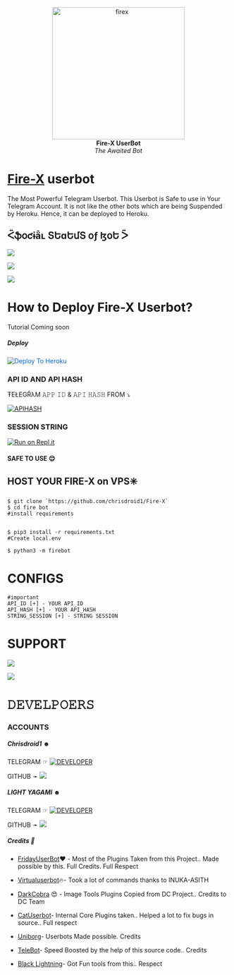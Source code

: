 <p align="center">
   
   <a href="https://github.com/Chrisdroid1/Fire-X">
      <img src="https://telegra.ph/file/4fd8dcd5319be4e025022.jpg" alt="firex", height="300px",width="300px">
   </a>
   <br>
   <b>Fire-X UserBot</b><br>
   <i>The Awaited Bot</i>
</p>
 
   
# [Fire-X](https://t.me/FireXUserBot) userbot

The Most Powerful Telegram Userbot.
This Userbot is Safe to use in Your Telegram Account.
It is not like the other bots which are being Suspended by Heroku. Hence, it can be deployed to Heroku.


## ᑈֆօƈɨǟʟ ՏԵɑԵմՏ օƒ ɮօԵ ᐵ 

<p align="left"><a href="https://github.com/Chrisdroid1/Fire-X/network/members"><img src="https://img.shields.io/github/forks/Chrisdroid1/Fire-X?label=Forks&logoColor=purple&style=social"></a><p align="left"><a href="https://github.com/Chrisdroid1/Fire-X/stargazers"><img src="https://img.shields.io/github/stars/Chrisdroid1/Fire-X?logoColor=red&style=social"></a><p align="left"><a href="https://github.com/Chrisdroid1/Fire-X"><img src="https://img.shields.io/github/last-commit/Chrisdroid1/Fire-X?logoColor=brown&style=plastic"></a>

# How to Deploy Fire-X Userbot?
Tutorial Coming soon
   
##### Deploy
<a href="https://dashboard.heroku.com/new?button-url=https%3A%2F%2Fgithub.com%2FChrisdroid1%2FFire-X&amp;template=https%3A%2F%2Fgithub.com%2FChrisdroid1%2FFire-X" rel="nofollow" style="background-color: initial; box-sizing: border-box; color: #0366d6; text-decoration-line: none;"><img alt="Deploy To Heroku" src="https://camo.githubusercontent.com/83b0e95b38892b49184e07ad572c94c8038323fb/68747470733a2f2f7777772e6865726f6b7563646e2e636f6d2f6465706c6f792f627574746f6e2e737667" style="border-style: none; box-sizing: initial; max-width: 100%;" /></a></div>
     
     


### API ID AND API HASH 
ŦEŁEGŘλM 
𝙰𝙿𝙿 𝙸𝙳 & 𝙰𝙿𝙸 𝙷𝙰𝚂𝙷 
FROM 
 ⤵
   </p><p align="centre"><a href="https://my.telegram.org"> <img src="https://img.shields.io/badge/via_WEBSITE-APP_ID API_HASH-blue?style=for-the-badge&logo=telegram" alt="APIHASH" /></a> 





### SESSION STRING 
<a href="https://replit.com/@Lightyagami788/fire-X-string#main.py/"><img alt="Run on Repl.it" src="https://camo.githubusercontent.com/05149b448485553c6f14f6430a45c12dcc79ed3c/68747470733a2f2f7265706c2e69742f62616467652f6769746875622f6a61727669733231303930342f4a6172766973" style="border-style: none; box-sizing: initial; max-width: 100%;" /></a></div>
#### SAFE TO USE 😌

## HOST YOUR FIRE-X on VPS✳️ 
```
$ git clone `https://github.com/chrisdroid1/Fire-X`
$ cd fire bot 
#install requirements

 
$ pip3 install -r requirements.txt 
#Create local.env 

$ python3 -m firebot 
```
# CONFIGS 
```
#important 
API_ID [+] - YOUR API_ID 
API_HASH [+] - YOUR API_HASH 
STRING_SESSION [+] - STRING SESSION 

```
# SUPPORT 

<a href="https://telegram.me/FIRE_X_CHANNEL" target="_blank"><img src="https://img.shields.io/badge/Join-Channel-yellow.svg?style=for-the-badge&logo=Telegram"></a>

<a href="https://telegram.me/FIREXuserbot" target="_blank"><img src="https://img.shields.io/badge/Join-Support%20Group-red.svg?style=for-the-badge&logo=Telegram"></a>

# 𝙳𝙴𝚅𝙴𝙻𝙿𝙾𝙴𝚁𝚂

### ACCOUNTS

##### Chrisdroid1 ︎☻︎

TELEGRAM ☞︎︎︎ <a href="https://t.me/Mrkahno"> <img src="https://img.shields.io/badge/Mrkahno-leaderdev-black?style=social&logo=telegram" alt="DEVELOPER" /></a>  


GITHUB ➛ <a href="https://github.com/Chrisdroid1" alt="Chrisdroid1"><img src="https://img.shields.io/badge/github-Chrisdroid1-black?logo=github" /></a>

##### LIGHT YAGAMI ☻︎

TELEGRAM ☞︎︎︎ <a href="https://t.me/lightrevengetakeryagami7878oo"> <img src="https://img.shields.io/badge/yagami-dev-blue?style=social&logo=telegram" alt="DEVELOPER" /></a>  
 
 
GITHUB ➛ <a href="https://github.com/Lightyagami788" alt="Yagami"><img src="https://img.shields.io/badge/github-Lightyagami788-teal?logo=github" /></a>





#####  Credits 🌹

- [FridayUserBot](https://github.com/DevsExpo/FridayUserBot)❤️ - 
Most of the Plugins Taken from this Project.. Made possible by this. Full Credits. Full Respect

- [Virtualuserbot](https://github.com/TeamDaisyX/VirtualUserbot)🔥-
Took a lot of commands thanks to INUKA-ASITH

- [DarkCobra](https://github.com/DARK-COBRA/DARKCOBRA) 😍 - 
Image Tools Plugins Copied from DC Project.. Credits to DC Team

- [CatUserbot](https://github.com/sandy1709/catuserbot)- 
Internal Core Plugins taken.. Helped a lot to fix bugs in source.. Full respect

- [Uniborg](https://github.com/SPECIHIDE/UniBorg)- 
Userbots Made possible. Credits

- [TeleBot](https://github.com/xditya/Telebot)-
Speed Boosted by the help of this source code.. Credits

- [Black Lightning](https://github.com/Keinshij/Black-lightning)- 
Got Fun tools from this.. Respect

